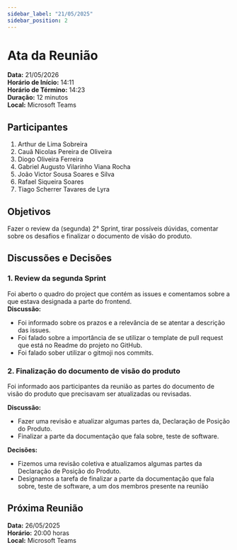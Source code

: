 ```yaml
---
sidebar_label: "21/05/2025"
sidebar_position: 2
---
```


# Ata da Reunião

**Data:** 21/05/2026  
**Horário de Início:** 14:11  
**Horário de Término:** 14:23  
**Duração:** 12 minutos  
**Local:** Microsoft Teams 

## Participantes

1. Arthur de Lima Sobreira
3. Cauã Nicolas Pereira de Oliveira
4. Diogo Oliveira Ferreira
5. Gabriel Augusto Vilarinho Viana Rocha
6. João Victor Sousa Soares e Silva
7. Rafael Siqueira Soares
8. Tiago Scherrer Tavares de Lyra

## Objetivos
Fazer o review da (segunda) 2° Sprint, tirar possíveis dúvidas, comentar sobre os desafios e finalizar o documento de visão do produto. 

## Discussões e Decisões

### 1. Review da segunda Sprint 
Foi aberto o quadro do project que contém as issues e comentamos sobre a que estava designada a parte do frontend.  
**Discussão:** 
- Foi informado sobre os prazos e a relevância de se atentar a descrição das issues.
- Foi falado sobre a importância de se utilizar o template de pull request que está no Readme do projeto no GitHub. 
- Foi falado sober utilizar o gitmoji nos commits.

### 2. Finalização do documento de visão do produto 
Foi informado aos participantes da reunião as partes do documento de visão do produto que precisavam ser atualizadas ou revisadas.

**Discussão:** 
- Fazer uma revisão e atualizar algumas partes da, Declaração de Posição do Produto. 
- Finalizar a parte da documentação que fala sobre, teste de software.  

**Decisões:** 
- Fizemos uma revisão coletiva e atualizamos algumas partes da Declaração de Posição do Produto. 
- Designamos a tarefa de finalizar a parte da documentação que fala sobre, teste de software, a um dos membros presente na reunião


## Próxima Reunião
**Data:** 26/05/2025  
**Horário:** 20:00 horas  
**Local:** Microsoft Teams  